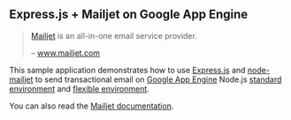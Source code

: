 ## Express.js + Mailjet on Google App Engine

> [Mailjet][1] is an all-in-one email service provider.
>
> – www.mailjet.com

This sample application demonstrates how to use [Express.js][2] and
[node-mailjet][3] to send transactional email on [Google App Engine][4] Node.js
[standard environment][5] and [flexible environment][6].

You can also read the [Mailjet documentation][7].

[1]: https://www.mailjet.com/
[2]: http://expressjs.com
[3]: https://github.com/mailjet/mailjet-apiv3-nodejs
[4]: https://cloud.google.com/appengine
[5]: https://cloud.google.com/appengine/docs/standard/nodejs
[6]: https://cloud.google.com/appengine/docs/flexible/nodejs
[7]: https://dev.mailjet.com/
